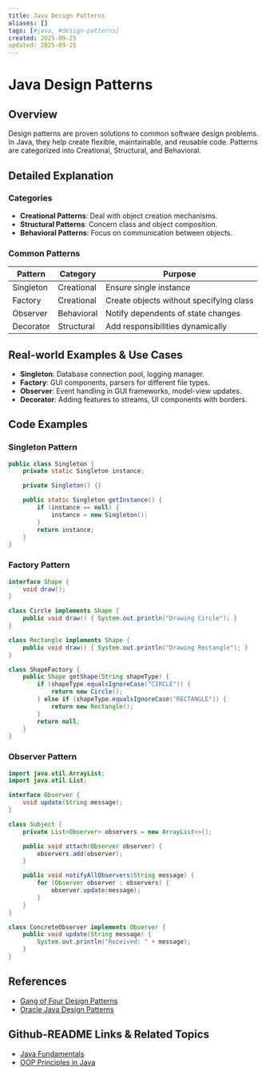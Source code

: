 ```yaml
---
title: Java Design Patterns
aliases: []
tags: [#java, #design-patterns]
created: 2025-09-25
updated: 2025-09-25
---
```


# Java Design Patterns

## Overview

Design patterns are proven solutions to common software design problems. In Java, they help create flexible, maintainable, and reusable code. Patterns are categorized into Creational, Structural, and Behavioral.

## Detailed Explanation

### Categories

- **Creational Patterns**: Deal with object creation mechanisms.
- **Structural Patterns**: Concern class and object composition.
- **Behavioral Patterns**: Focus on communication between objects.

### Common Patterns

| Pattern | Category | Purpose |
|---------|----------|---------|
| Singleton | Creational | Ensure single instance |
| Factory | Creational | Create objects without specifying class |
| Observer | Behavioral | Notify dependents of state changes |
| Decorator | Structural | Add responsibilities dynamically |

## Real-world Examples & Use Cases

- **Singleton**: Database connection pool, logging manager.
- **Factory**: GUI components, parsers for different file types.
- **Observer**: Event handling in GUI frameworks, model-view updates.
- **Decorator**: Adding features to streams, UI components with borders.

## Code Examples

### Singleton Pattern

```java
public class Singleton {
    private static Singleton instance;

    private Singleton() {}

    public static Singleton getInstance() {
        if (instance == null) {
            instance = new Singleton();
        }
        return instance;
    }
}
```

### Factory Pattern

```java
interface Shape {
    void draw();
}

class Circle implements Shape {
    public void draw() { System.out.println("Drawing Circle"); }
}

class Rectangle implements Shape {
    public void draw() { System.out.println("Drawing Rectangle"); }
}

class ShapeFactory {
    public Shape getShape(String shapeType) {
        if (shapeType.equalsIgnoreCase("CIRCLE")) {
            return new Circle();
        } else if (shapeType.equalsIgnoreCase("RECTANGLE")) {
            return new Rectangle();
        }
        return null;
    }
}
```

### Observer Pattern

```java
import java.util.ArrayList;
import java.util.List;

interface Observer {
    void update(String message);
}

class Subject {
    private List<Observer> observers = new ArrayList<>();

    public void attach(Observer observer) {
        observers.add(observer);
    }

    public void notifyAllObservers(String message) {
        for (Observer observer : observers) {
            observer.update(message);
        }
    }
}

class ConcreteObserver implements Observer {
    public void update(String message) {
        System.out.println("Received: " + message);
    }
}
```

## References

- [Gang of Four Design Patterns](https://en.wikipedia.org/wiki/Design_Patterns)
- [Oracle Java Design Patterns](https://www.oracle.com/java/technologies/design-patterns.html)

## Github-README Links & Related Topics

- [Java Fundamentals](../java-fundamentals/README.md)
- [OOP Principles in Java](../oop-principles-in-java/README.md)